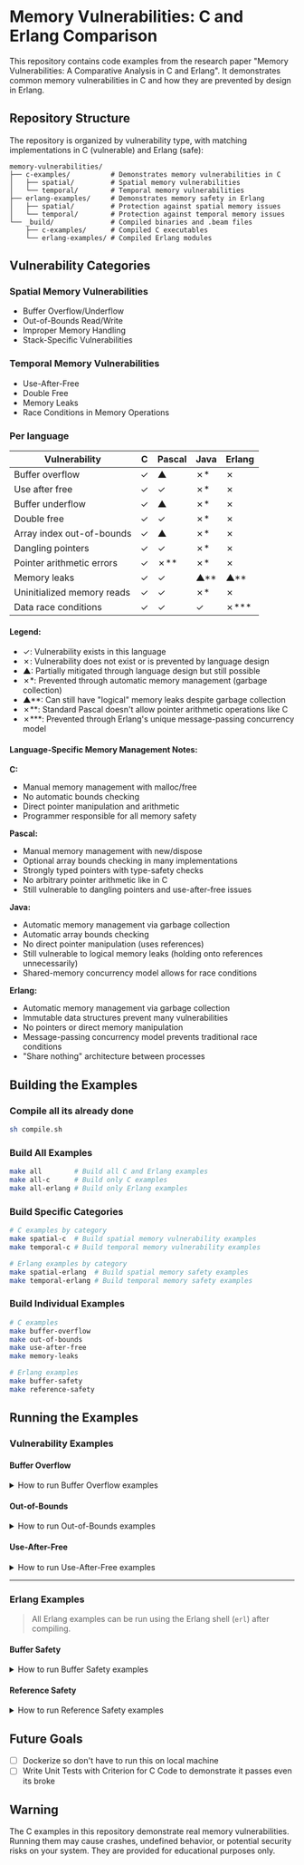 # Memory Vulnerabilities: C and Erlang Comparison

This repository contains code examples from the research paper "Memory Vulnerabilities: A Comparative Analysis in C and Erlang". It demonstrates common memory vulnerabilities in C and how they are prevented by design in Erlang.

## Repository Structure

The repository is organized by vulnerability type, with matching implementations in C (vulnerable) and Erlang (safe):

```
memory-vulnerabilities/
├── c-examples/          # Demonstrates memory vulnerabilities in C
│   ├── spatial/         # Spatial memory vulnerabilities
│   └── temporal/        # Temporal memory vulnerabilities
├── erlang-examples/     # Demonstrates memory safety in Erlang
│   ├── spatial/         # Protection against spatial memory issues
│   └── temporal/        # Protection against temporal memory issues
└── _build/              # Compiled binaries and .beam files
    ├── c-examples/      # Compiled C executables
    └── erlang-examples/ # Compiled Erlang modules
```

## Vulnerability Categories

### Spatial Memory Vulnerabilities
- Buffer Overflow/Underflow
- Out-of-Bounds Read/Write
- Improper Memory Handling
- Stack-Specific Vulnerabilities

### Temporal Memory Vulnerabilities
- Use-After-Free
- Double Free
- Memory Leaks
- Race Conditions in Memory Operations

### Per language

| Vulnerability | C | Pascal | Java | Erlang |
|---------------|---|--------|------|--------|
| Buffer overflow | ✓ | ▲ | ✗* | ✗ |
| Use after free | ✓ | ✓ | ✗* | ✗ |
| Buffer underflow | ✓ | ▲ | ✗* | ✗ |
| Double free | ✓ | ✓ | ✗* | ✗ |
| Array index out-of-bounds | ✓ | ▲ | ✗* | ✗ |
| Dangling pointers | ✓ | ✓ | ✗* | ✗ |
| Pointer arithmetic errors | ✓ | ✗** | ✗* | ✗ |
| Memory leaks | ✓ | ✓ | ▲** | ▲** |
| Uninitialized memory reads | ✓ | ✓ | ✗* | ✗ |
| Data race conditions | ✓ | ✓ | ✓ | ✗*** |

#### Legend:
- ✓: Vulnerability exists in this language
- ✗: Vulnerability does not exist or is prevented by language design
- ▲: Partially mitigated through language design but still possible
- ✗*: Prevented through automatic memory management (garbage collection)
- ▲**: Can still have "logical" memory leaks despite garbage collection
- ✗**: Standard Pascal doesn't allow pointer arithmetic operations like C
- ✗***: Prevented through Erlang's unique message-passing concurrency model

#### Language-Specific Memory Management Notes:

**C:**
- Manual memory management with malloc/free
- No automatic bounds checking
- Direct pointer manipulation and arithmetic
- Programmer responsible for all memory safety

**Pascal:**
- Manual memory management with new/dispose
- Optional array bounds checking in many implementations
- Strongly typed pointers with type-safety checks
- No arbitrary pointer arithmetic like in C
- Still vulnerable to dangling pointers and use-after-free issues

**Java:**
- Automatic memory management via garbage collection
- Automatic array bounds checking
- No direct pointer manipulation (uses references)
- Still vulnerable to logical memory leaks (holding onto references unnecessarily)
- Shared-memory concurrency model allows for race conditions

**Erlang:**
- Automatic memory management via garbage collection
- Immutable data structures prevent many vulnerabilities
- No pointers or direct memory manipulation
- Message-passing concurrency model prevents traditional race conditions
- "Share nothing" architecture between processes

## Building the Examples

### Compile all its already done
```bash
sh compile.sh
```

### Build All Examples
```bash
make all        # Build all C and Erlang examples
make all-c      # Build only C examples
make all-erlang # Build only Erlang examples
```

### Build Specific Categories
```bash
# C examples by category
make spatial-c  # Build spatial memory vulnerability examples
make temporal-c # Build temporal memory vulnerability examples

# Erlang examples by category
make spatial-erlang  # Build spatial memory safety examples
make temporal-erlang # Build temporal memory safety examples
```

### Build Individual Examples
```bash
# C examples
make buffer-overflow
make out-of-bounds
make use-after-free
make memory-leaks

# Erlang examples
make buffer-safety
make reference-safety
```

## Running the Examples

### Vulnerability Examples

#### Buffer Overflow

<details>
<summary>How to run Buffer Overflow examples</summary>

```bash
cd _build/vulnerability-examples/spatial/buffer-overflow
```

Run the canonical example:

```bash
./example
sudo dmesg | tail -n 5
```

Run the practical exploit:

```bash
./login
(echo -e "$(./exploit_login.py)"; cat) | ./login
ls
cat password.txt
exit
```

</details>

#### Out-of-Bounds

<details>
<summary>How to run Out-of-Bounds examples</summary>

```bash
cd _build/vulnerability-examples/spatial/out-of-bounds
```

Run the canonical example:

```bash
./example
```

Run the practical exploit:

```bash
./cal
echo "1984" | exploit_cal.py
```

</details>

#### Use-After-Free

<details>
<summary>How to run Use-After-Free examples</summary>

```bash
cd _build/vulnerability-examples/temporal/use-after-free
```

Run the canonical example:

```bash
./example
```

Run the practical exploit:

```bash
./useradd
./exploit_useradd.py | ./useradd
```

</details>

---

### Erlang Examples

> All Erlang examples can be run using the Erlang shell (`erl`) after compiling.

#### Buffer Safety

<details>
<summary>How to run Buffer Safety examples</summary>

1. Navigate to the compiled output folder. For example:

   ```bash
   cd _build/erlang-examples/spatial/buffer-safety
   ```

2. Open the Erlang shell:

   ```bash
   erl
   ```

3. Run the module:

   ```erlang
   example:handle_string("This is a very long string that would break a fixed size buffer in C").
   login:validate_password("wrong_password").
   login:validate_password("tryBreak_this1").
   ```
</details>

#### Reference Safety

<details>
<summary>How to run Reference Safety examples</summary>

1. Navigate to the compiled output folder. For example:

   ```bash
   cd _build/erlang-examples/temporal/reference-safety
   ```

2. Open the Erlang shell:

   ```bash
   erl
   ```

3. Run the module:

   ```erlang
   example:safe_memory().
   useradd:init().
     > login admin admin123
     > adduser camilo pass 0
     > logout
     > adduser adolfo pass 1
     > login camilo pass
     > adduser adolfo pass 1 
     > logout
     > exit
   ```
</details>

## Future Goals
- [ ] Dockerize so don't have to run this on local machine
- [ ] Write Unit Tests with Criterion for C Code to demonstrate it passes even its broke

## Warning

The C examples in this repository demonstrate real memory vulnerabilities. Running them may cause crashes, undefined behavior, or potential security risks on your system. They are provided for educational purposes only.
